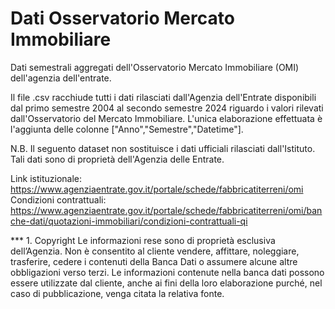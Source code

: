 # Dati Osservatorio Mercato Immobiliare
Dati semestrali aggregati dell'Osservatorio Mercato Immobiliare (OMI) dell'agenzia dell'entrate.

Il file .csv racchiude tutti i dati rilasciati dall'Agenzia dell'Entrate disponibili dal primo semestre 2004 al secondo semestre 2024 riguardo i valori rilevati dall'Osservatorio del Mercato Immobiliare.
L'unica elaborazione effettuata è l'aggiunta delle colonne ["Anno","Semestre","Datetime"].

N.B. Il seguento dataset non sostituisce i dati ufficiali rilasciati dall'Istituto. Tali dati sono di proprietà dell'Agenzia delle Entrate.

Link istituzionale: https://www.agenziaentrate.gov.it/portale/schede/fabbricatiterreni/omi
Condizioni contrattuali: https://www.agenziaentrate.gov.it/portale/schede/fabbricatiterreni/omi/banche-dati/quotazioni-immobiliari/condizioni-contrattuali-qi

*** 1. Copyright
Le informazioni rese sono di proprietà esclusiva dell’Agenzia. Non è consentito al cliente vendere, affittare, noleggiare, trasferire, cedere i contenuti della Banca Dati o assumere alcune altre obbligazioni verso terzi. 
Le informazioni contenute nella banca dati possono essere utilizzate dal cliente, anche ai fini della loro elaborazione purché, nel caso di pubblicazione, venga citata la relativa fonte.
